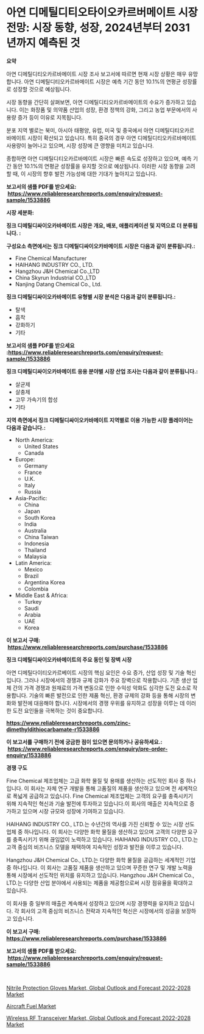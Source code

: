<p><h1>아연 디메틸디티오타이오카르버메이트 시장 전망: 시장 동향, 성장, 2024년부터 2031년까지 예측된 것</h1></p><p><strong>요약</strong></p>
<p><p>아연 디메틸디티오카르바메이트 시장 조사 보고서에 따르면 현재 시장 상황은 매우 유망합니다. 아연 디메틸디티오카르바메이트 시장은 예측 기간 동안 10.1%의 연평균 성장률로 성장할 것으로 예상됩니다.</p><p>시장 동향을 간단히 살펴보면, 아연 디메틸디티오카르바메이트의 수요가 증가하고 있습니다. 이는 화장품 및 의약품 산업의 성장, 환경 정책의 강화, 그리고 농업 부문에서의 사용량 증가 등이 이유로 지목됩니다.</p><p>분포 지역 별로는 북미, 아시아 태평양, 유럽, 미국 및 중국에서 아연 디메틸디티오카르바메이트 시장이 확산되고 있습니다. 특히 중국의 경우 아연 디메틸디티오카르바메이트 사용량이 늘어나고 있으며, 시장 성장에 큰 영향을 미치고 있습니다.</p><p>종합하면 아연 디메틸디티오카르바메이트 시장은 빠른 속도로 성장하고 있으며, 예측 기간 동안 10.1%의 연평균 성장률을 유지할 것으로 예상됩니다. 이러한 시장 동향을 고려할 때, 이 시장의 향후 발전 가능성에 대한 기대가 높아지고 있습니다.</p></p>
<p><strong>보고서의 샘플 PDF를 받으세요: &nbsp;<a href="https://www.reliableresearchreports.com/enquiry/request-sample/1533886">https://www.reliableresearchreports.com/enquiry/request-sample/1533886</a></strong></p>
<p><strong>시장 세분화:</strong></p>
<p><strong> 징크 디메틸디싸이오카바메이트 시장은 개요, 배포, 애플리케이션 및 지역으로 더 분류됩니다. :</strong></p>
<p><strong>구성요소 측면에서는 징크 디메틸디싸이오카바메이트 시장은 다음과 같이 분류됩니다.:</strong></p>
<p><ul><li>Fine Chemical Manufacturer</li><li>HAIHANG INDUSTRY CO., LTD.</li><li>Hangzhou J&H Chemical Co.,LTD</li><li>China Skyrun Industrial CO.,LTD</li><li>Nanjing Datang Chemical Co., Ltd.</li></ul></p>
<p><strong> 징크 디메틸디싸이오카바메이트 유형별 시장 분석은 다음과 같이 분류됩니다.:</strong></p>
<p><ul><li>탈색</li><li>흡착</li><li>강화하기</li><li>기타</li></ul></p>
<p><strong>보고서의 샘플 PDF를 받으세요 :<a href="https://www.reliableresearchreports.com/enquiry/request-sample/1533886">https://www.reliableresearchreports.com/enquiry/request-sample/1533886</a></strong></p>
<p><strong> 징크 디메틸디싸이오카바메이트 응용 분야별 시장 산업 조사는 다음과 같이 분류됩니다.:</strong></p>
<p><ul><li>살균제</li><li>살충제</li><li>고무 가속기의 합성</li><li>기타</li></ul></p>
<p><strong>지역 측면에서 징크 디메틸디싸이오카바메이트 지역별로 이용 가능한 시장 플레이어는 다음과 같습니다.:</strong></p>
<p><ul>
    <li>
        North America:
        <ul>
            <li>United States</li>
            <li>Canada</li>
        </ul>
    </li>
    <li>
        Europe:
        <ul>
            <li>Germany</li>
            <li>France</li>
            <li>U.K.</li>
            <li>Italy</li>
            <li>Russia</li>
        </ul>
    </li>
    <li>
        Asia-Pacific:
        <ul>
            <li>China</li>
            <li>Japan</li>
            <li>South Korea</li>
            <li>India</li>
            <li>Australia</li>
            <li>China Taiwan</li>
            <li>Indonesia</li>
            <li>Thailand</li>
            <li>Malaysia</li>
        </ul>
    </li>
    <li>
        Latin America:
        <ul>
            <li>Mexico</li>
            <li>Brazil</li>
            <li>Argentina Korea</li>
            <li>Colombia</li>
        </ul>
    </li>
    <li>
        Middle East & Africa:
        <ul>
            <li>Turkey</li>
            <li>Saudi</li>
            <li>Arabia</li>
            <li>UAE</li>
            <li>Korea</li>
        </ul>
    </li>
    </ul></p>
<p><strong>이 보고서 구매: &nbsp;<a href="https://www.reliableresearchreports.com/purchase/1533886">https://www.reliableresearchreports.com/purchase/1533886</a></strong></p>
<p><strong>징크 디메틸디싸이오카바메이트의 주요 동인 및 장벽 시장</strong></p>
<p><p>아연 디메틸다이티오카르베이트 시장의 핵심 요인은 수요 증가, 산업 성장 및 기술 혁신입니다. 그러나 시장에서의 경쟁과 규제 강화가 주요 장벽으로 작용합니다. 기존 생산 업체 간의 가격 경쟁과 원재료의 가격 변동으로 인한 수익성 악화도 심각한 도전 요소로 작용합니다. 기술의 빠른 발전으로 인한 제품 혁신, 환경 규제의 강화 등을 통해 시장의 변화와 발전에 대응해야 합니다. 시장에서의 경쟁 우위를 유지하고 성장을 이루는 데 이러한 도전 요인들을 극복하는 것이 중요합니다.</p></p>
<p><strong><a href="https://www.reliableresearchreports.com/zinc-dimethyldithiocarbamate-r1533886">https://www.reliableresearchreports.com/zinc-dimethyldithiocarbamate-r1533886</a></strong></p>
<p><strong>이 보고서를 구매하기 전에 궁금한 점이 있으면 문의하거나 공유하세요.: &nbsp;<a href="https://www.reliableresearchreports.com/enquiry/pre-order-enquiry/1533886">https://www.reliableresearchreports.com/enquiry/pre-order-enquiry/1533886</a></strong></p>
<p><strong>경쟁 구도</strong></p>
<p><p>Fine Chemical 제조업체는 고급 화학 물질 및 용매를 생산하는 선도적인 회사 중 하나입니다. 이 회사는 자체 연구 개발을 통해 고품질의 제품을 생산하고 있으며 전 세계적으로 폭넓게 공급하고 있습니다. Fine Chemical 제조업체는 고객의 요구를 충족시키기 위해 지속적인 혁신과 기술 발전에 투자하고 있습니다.이 회사의 매출은 지속적으로 증가하고 있으며 시장 규모와 성장에 기여하고 있습니다.</p><p>HAIHANG INDUSTRY CO., LTD.는 수년간의 역사를 가진 신뢰할 수 있는 시장 선도 업체 중 하나입니다. 이 회사는 다양한 화학 물질을 생산하고 있으며 고객의 다양한 요구를 충족시키기 위해 끊임없이 노력하고 있습니다. HAIHANG INDUSTRY CO., LTD.는 고객 중심의 비즈니스 모델을 채택하여 지속적인 성장과 발전을 이루고 있습니다.</p><p>Hangzhou J&H Chemical Co., LTD.는 다양한 화학 물질을 공급하는 세계적인 기업 중 하나입니다. 이 회사는 고품질 제품을 생산하고 있으며 꾸준한 연구 및 개발 노력을 통해 시장에서 선도적인 위치를 유지하고 있습니다. Hangzhou J&H Chemical Co., LTD.는 다양한 산업 분야에서 사용되는 제품을 제공함으로써 시장 점유율을 확대하고 있습니다.</p><p>이 회사들 중 일부의 매출은 계속해서 성장하고 있으며 시장 경쟁력을 유지하고 있습니다. 각 회사의 고객 중심의 비즈니스 전략과 지속적인 혁신은 시장에서의 성공을 보장하고 있습니다.</p></p>
<p><strong>이 보고서 구매: &nbsp; <a href="https://www.reliableresearchreports.com/purchase/1533886">https://www.reliableresearchreports.com/purchase/1533886</a></strong></p>
<p><strong>보고서의 샘플 PDF를 받으세요: &nbsp;<a href="https://www.reliableresearchreports.com/enquiry/request-sample/1533886">https://www.reliableresearchreports.com/enquiry/request-sample/1533886</a></strong><strong></strong></p>
<p>&nbsp;</p>
<p><p><a href="https://www.linkedin.com/pulse/nitrile-protection-gloves-market-global-outlook-forecast-2022-2028-t8q4c?trackingId=5DUh2sdAU9L6bSwnqfB35g%3D%3D">Nitrile Protection Gloves Market, Global Outlook and Forecast 2022-2028 Market</a></p><p><a href="https://www.linkedin.com/pulse/aircraft-fuel-market-share-amp-new-trends-analysis-report-qiegc?trackingId=55JDAg89qLdYfRgC8alwLw%3D%3D">Aircraft Fuel Market</a></p><p><a href="https://www.linkedin.com/pulse/wireless-rf-transceiver-market-global-outlook-forecast-2022-2028-ku4qc?trackingId=Y8y8VTIt6U%2FB4MCZsuQRWw%3D%3D">Wireless RF Transceiver Market, Global Outlook and Forecast 2022-2028 Market</a></p></p>